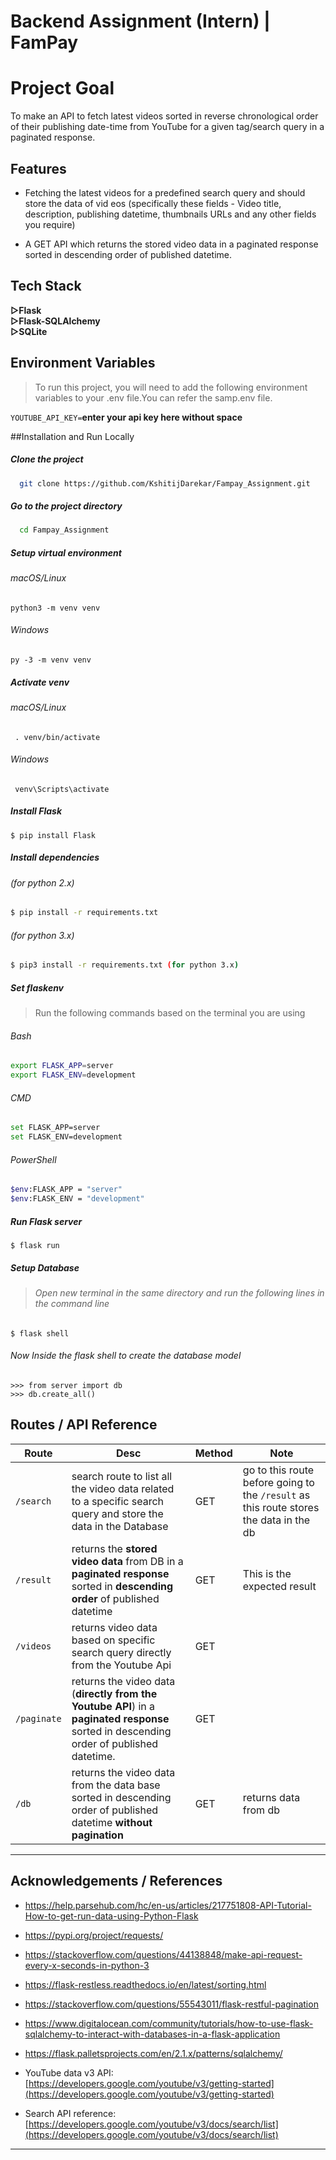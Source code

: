 
# Backend Assignment (Intern) | FamPay


# Project Goal

To make an API to fetch latest videos sorted in reverse chronological order of their publishing date-time from YouTube for a given tag/search query in a paginated response.


## Features

- Fetching the latest videos for a predefined search query and should store the data of vid eos (specifically these fields - Video title, description, publishing datetime, thumbnails URLs and any other fields you require)

- A GET API which returns the stored video data in a paginated response sorted in descending order of published datetime.



## Tech Stack

**▷Flask**  
**▷Flask-SQLAlchemy**  
**▷SQLite**

## Environment Variables

> To run this project, you will need to add the following environment variables to your .env file.You can refer the samp.env file.

`YOUTUBE_API_KEY=`**enter your api key here without space**


##Installation and  Run Locally

##### Clone the project

```bash
  git clone https://github.com/KshitijDarekar/Fampay_Assignment.git
```

##### Go to the project directory

```bash
  cd Fampay_Assignment

```
##### Setup virtual environment
###### macOS/Linux
```
python3 -m venv venv

```
###### Windows
```
py -3 -m venv venv

```

##### Activate venv
###### macOS/Linux

```
 . venv/bin/activate

```
###### Windows
```
 venv\Scripts\activate
```
##### Install Flask
```
$ pip install Flask

```
##### Install dependencies
###### (for python 2.x)
```bash
$ pip install -r requirements.txt  
```
###### (for python 3.x)
```bash
$ pip3 install -r requirements.txt (for python 3.x)
```

##### Set flaskenv
> Run the following commands based on the terminal you are using

###### Bash
```bash
export FLASK_APP=server
export FLASK_ENV=development
```
###### CMD
```bash
set FLASK_APP=server
set FLASK_ENV=development
```
###### PowerShell
```bash
$env:FLASK_APP = "server"
$env:FLASK_ENV = "development"
```

##### Run Flask server
```
$ flask run
```
##### Setup Database
> ###### Open new terminal in the same directory and run the following lines in the command line

```
$ flask shell
```
###### Now Inside the flask shell to create the  database model
```
>>> from server import db
>>> db.create_all()

```


## Routes / API Reference

| Route  | Desc  | Method  | Note  |
| ------------ | ------------ | ------------ | ------------ |
|  `/search` | search route to list all the video data related to a specific search query and store the data in the Database  |  GET |go to this route before going to the `/result` as this route stores the data in the db   |
|  `/result` | returns the **stored video data** from DB in a **paginated response** sorted in **descending order** of published datetime   |  GET | This is the expected result  |
|  `/videos` | returns video data based on specific search query directly from the Youtube Api  |  GET |   |
|  `/paginate` | returns the video data (**directly from the Youtube API**) in a         **paginated response** sorted in descending order of published datetime. |  GET |   |
|  `/db` |  returns the video data from the data base sorted in descending order of published datetime **without pagination** |   GET|  returns data from db |

                
----

## Acknowledgements / References

- https://help.parsehub.com/hc/en-us/articles/217751808-API-Tutorial-How-to-get-run-data-using-Python-Flask

- https://pypi.org/project/requests/

- https://stackoverflow.com/questions/44138848/make-api-request-every-x-seconds-in-python-3

- https://flask-restless.readthedocs.io/en/latest/sorting.html

- https://stackoverflow.com/questions/55543011/flask-restful-pagination

- https://www.digitalocean.com/community/tutorials/how-to-use-flask-sqlalchemy-to-interact-with-databases-in-a-flask-application

- https://flask.palletsprojects.com/en/2.1.x/patterns/sqlalchemy/
- YouTube data v3 API: [https://developers.google.com/youtube/v3/getting-started](https://developers.google.com/youtube/v3/getting-started)
- Search API reference: [https://developers.google.com/youtube/v3/docs/search/list](https://developers.google.com/youtube/v3/docs/search/list)

----


